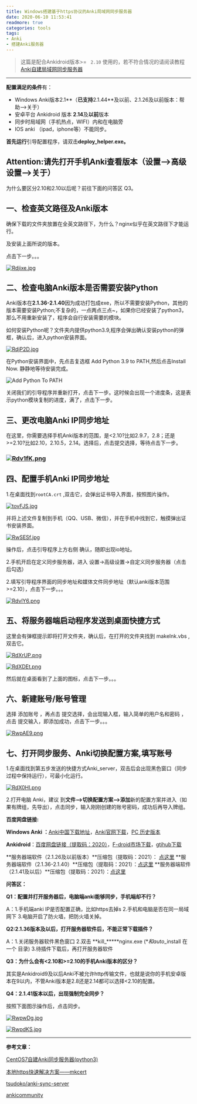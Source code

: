 ```yaml
---
title: Windows搭建基于https协议的Anki局域网同步服务器
date: 2020-06-10 11:53:41
readmore: true
categories: tools
tags:
- Anki
- 搭建Anki服务器
---
```


> 这篇是配合Ankidroid版本>= ` 2.10` 使用的，若不符合情况的请阅读教程[Anki自建局域网同步服务器](https://dobefore.github.io/setup_anki_server_on_Windows/)

---

**配置满足的条件**有：

- Windows Anki版本2.1**（**已支持**2.1.44**及以前、2.1.26及以前版本：帮助-->关于）
- 安卓平台 Ankidroid 版本 **2.14**及**以前**版本
- 同步时局域网（手机热点，WIFI）内和在电脑旁
- IOS anki （ipad，iphone等）不能同步。

**首先运行**引导配置程序，请双击**deploy_helper.exe。**

## Attention:请先打开手机Anki查看版本（设置-->高级设置-->关于）

为什么要区分2.10和2.10以后呢？前往下面的问答区 Q3。

## 一、检查英文路径及Anki版本

确保下载的文件夹放置在全英文路径下，为什么？nginx似乎在英文路径下才能运行。

及安装上面所说的版本。

点击下一步。。。

[![Rdjixe.jpg](https://z3.ax1x.com/2021/06/29/Rdjixe.jpg)](https://imgtu.com/i/Rdjixe)

## 二、检查电脑Anki版本是否需要安装Python

Anki版本在**2.1.36-2.1.40**因为成功打包成exe，所以不需要安装Python，其他的版本需要安装Python;不复杂的，一点两点三点~，如果你已经安装了python3，那么不用重新安装了，程序会自行安装需要的模块。

如何安装Python呢？文件夹内提供python3.9,程序会弹出确认安装python的弹框，确认后，进入python安装界面。

[![RdjP2D.jpg](https://z3.ax1x.com/2021/06/29/RdjP2D.jpg)](https://imgtu.com/i/RdjP2D)



在Python安装界面中，先点击复选框 Add Python 3.9 to PATH,然后点击Install Now. 静静地等待安装完成。



![Add Python To PATH](https://s1.ax1x.com/2020/06/15/NpzuJf.jpg)

关闭我们的引导程序并重新打开，点击下一步。这时候会出现一个进度条，这是表示python模块复制的进度，满了，点击下一步。

## 三、更改电脑Anki IP同步地址

在这里，你需要选择手机Anki版本的范围，是<2.10?比如2.9.7，2.8；还是>=2.10?比如2.10，2.10.5，2.14。选择后，点击提交选择，等待点击下一步。

### [![Rdv1fK.png](https://z3.ax1x.com/2021/06/29/Rdv1fK.png)](https://imgtu.com/i/Rdv1fK)

## 四、配置手机Anki IP同步地址

1.在桌面找到`rootCA.crt` ,双击它，会弹出证书导入界面，按照图片操作。

[![tovFJS.jpg](https://s1.ax1x.com/2020/06/10/tovFJS.jpg)](https://imgtu.com/i/tovFJS)

并将上述文件复制到手机（QQ、USB、微信），并在手机中找到它，触摸弹出证书安装界面。

[![RwSESf.jpg](https://z3.ax1x.com/2021/06/29/RwSESf.jpg)](https://imgtu.com/i/RwSESf)



操作后，点击引导程序上方右侧 确认，随即出现io地址。

2.手机开启在定义同步服务器，进入 设置->高级设置->自定义同步服务器（点击后勾选）

2.填写引导程序界面的同步地址和媒体文件同步地址（默认anki版本范围>=2.10），点击下一步。。。

[![RdvlY6.png](https://z3.ax1x.com/2021/06/29/RdvlY6.png)](https://imgtu.com/i/RdvlY6)



## 五、将服务器端启动程序发送到桌面快捷方式

这里会有弹框提示即将打开文件夹，确认后，在打开的文件夹找到 makelnk.vbs ,双击它。

[![RdXrUP.png](https://z3.ax1x.com/2021/06/29/RdXrUP.png)](https://imgtu.com/i/RdXrUP)



[![RdXDEt.png](https://z3.ax1x.com/2021/06/29/RdXDEt.png)](https://imgtu.com/i/RdXDEt)



然后就在桌面看到了上面的图标，点击下一步。。。

## 六、新建账号/账号管理

选择 添加账号 ，再点击 提交选择，会出现输入框，输入简单的用户名和密码 ，点击 提交输入，即添加成功，点击下一步。。。

[![RwpAE9.png](https://z3.ax1x.com/2021/06/29/RwpAE9.png)](https://imgtu.com/i/RwpAE9)



## 七、打开同步服务、Anki切换配置方案,填写账号

1.在桌面找到第五步发送的快捷方式Anki_server，双击后会出现黑色窗口（同步过程中保持运行），可最小化运行。

[![RdX0HI.png](https://z3.ax1x.com/2021/06/29/RdX0HI.png)](https://imgtu.com/i/RdX0HI)



2.打开电脑 Anki，建议 到**文件-->切换配置方案-->添加**新的配置方案并进入（如果有牌组，先导出），点击同步，输入刚刚创建的账号密码，成功后再导入牌组。



**百度网盘链接:**

**Windows Anki ：**[Anki中国下载地址](http%3A//www.ankichina.net/resource/winAnki)，[Anki官网下载](https%3A//apps.ankiweb.net/)，[PC 历史版本](https%3A//github.com/ankitects/anki/releases)

**Ankidroid**：[百度网盘链接（提取码：2020）](https%3A//pan.baidu.com/s/1_sEx8PXrraQuXlsfx_Y3EA)，[F-droid市场下载](https%3A//f-droid.org/packages/com.ichi2.anki/)，[gtihub下载](https%3A//github.com/ankidroid/Anki-Android/releases)

**服务器端软件（2.1.26及以前版本）**压缩包（提取码：2021）： [点这里](https://pan.baidu.com/s/1Xrn-d2j0swujkcOCVh5dxg)
**服务器端软件（2.1.36-2.1.40）**压缩包（提取码：2021）：[点这里](https://pan.baidu.com/s/15EPOdg2TiuQB-My8e7h7SA)
**服务器端软件（2.1.41及以后）**压缩包（提取码：2021）：[点这里](https://pan.baidu.com/s/1d1UxhiZ3scONmZ4ilqk5Kg)



**问答区：**

**Q1：配置并打开服务器后，电脑端anki能够同步，手机端却不行？**

A：1.手机端anki IP是否配置正确，比如https去掉s 2.手机和电脑是否在同一局域网下 3.电脑开启了防火墙，把防火墙关掉。

**Q2:2.1.36版本及以后，打开服务器软件后，不能正常下载插件？**

A：1.关闭服务器软件黑色窗口 2.双击 **kill_*****nginx.exe (**和auto*_install 在一个 目录) 3.待插件下载后，再打开服务器软件

**Q3：为什么会有<2.10和>=2.10的手机Anki版本的区分？**

其实是Ankidroid9及以后Anki不被允许http传输文件，也就是说你的手机安卓版本在9以内，不管Anki版本是2.8还是2.14都可以选择<2.10的配置。

**Q4：2.1.41版本以后，出现强制完全同步？**

按照下面图示操作后，点击同步。

[![RwpwDg.jpg](https://z3.ax1x.com/2021/06/29/RwpwDg.jpg)](https://imgtu.com/i/RwpwDg)



[![RwpdKS.jpg](https://z3.ax1x.com/2021/06/29/RwpdKS.jpg)](https://imgtu.com/i/RwpdKS)

---





**参考文章：**

[CentOS7自建Anki同步服务器(python3)](https://www.xiebruce.top/881.html)

[本地https快速解决方案——mkcert](https://blog.dteam.top/posts/2019-04/本地https快速解决方案mkcert.html)

[tsudoko/anki-sync-server](https%3A//github.com/tsudoko/anki-sync-server.git)

[ankicommunity](https://github.com/ankicommunity/anki-sync-server)

